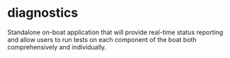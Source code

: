 # diagnostics

Standalone on-boat application that will provide real-time status reporting and allow users to run tests on each component
of the boat both comprehensively and individually.
